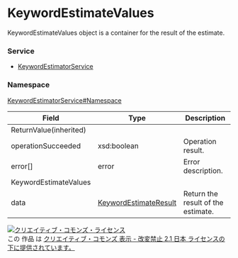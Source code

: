 # KeywordEstimateValues
KeywordEstimateValues object is a container for the result of the estimate.
### Service
+ [KeywordEstimatorService](../../services/KeywordEstimatorService.md)

### Namespace
[KeywordEstimatorService#Namespace](../../services/KeywordEstimatorService.md#namespace)

| Field | Type | Description | 
|---|---|---|
| ReturnValue(inherited)|||
| operationSucceeded| xsd:boolean| Operation result. |
| error[]| error| Error description. |
| KeywordEstimateValues|||
| data| <a href="KeywordEstimateResult.md">KeywordEstimateResult</a>| Return the result of the estimate. |

<a rel="license" href="http://creativecommons.org/licenses/by-nd/2.1/jp/"><img alt="クリエイティブ・コモンズ・ライセンス" style="border-width:0" src="https://i.creativecommons.org/l/by-nd/2.1/jp/88x31.png" /></a><br />この 作品 は <a rel="license" href="http://creativecommons.org/licenses/by-nd/2.1/jp/">クリエイティブ・コモンズ 表示 - 改変禁止 2.1 日本 ライセンスの下に提供されています。</a>
